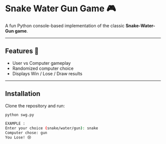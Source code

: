 # Snake Water Gun Game 🎮

A fun Python console-based implementation of the classic **Snake-Water-Gun game**.

---

## Features 🚀
- User vs Computer gameplay
- Randomized computer choice
- Displays Win / Lose / Draw results

---

## Installation 
Clone the repository and run:

```bash
python swg.py

EXAMPLE :
Enter your choice (snake/water/gun): snake
Computer chose: gun
You Lose! 😢